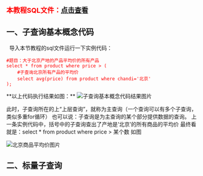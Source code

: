 <font size="4" color="red">**本教程SQL文件：**<a href="https://github.com/guxuepo/MyBlog/blob/master/Mysql%E9%9B%86/1_Mysql%E4%B9%8B%E6%9C%80%E5%85%A8%E5%AD%90%E6%9F%A5%E8%AF%A2%E6%95%99%E7%A8%8B/Mysql%E5%AD%90%E6%9F%A5%E8%AF%A2%E4%B9%8B%E6%A1%88%E4%BE%8BCode.sql">**点击查看**</a></font>

## 一、子查询基本概念代码
<font background-color="rgb(85, 85, 85)">&nbsp;&nbsp;导入本节教程的sql文件运行一下实例代码：</font>
<font color="red" font-weight="bold">
```
#题目：大于北京产地的产品平均价的所有产品
select * from product where price > (
    #子查询北京所有产品的平均价
    select avg(price) from product where chandi='北京'
);
```
</font>
**以上代码执行结果如图：**
<img src="" alt="子查询基本概念代码结果图片">


此时，子查询所在的上“上层查询”，就称为主查询（一个查询可以有多个子查询，类似多重for循环）
也可以说：子查询是为主查询的某个部分提供数据的查询。
上一条实例代码中，括号中的子查询查出了产地是‘北京’的所有商品的平均价
最终看就是：select * from product where price > 某个数 如图


<img src="" alt="北京商品平均价图片">

## 二、标量子查询